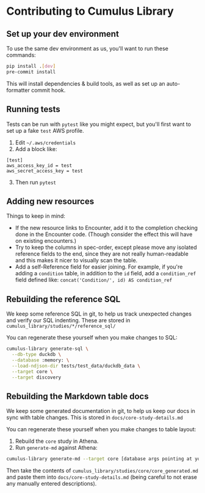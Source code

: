 # Contributing to Cumulus Library

## Set up your dev environment

To use the same dev environment as us, you'll want to run these commands:
```sh
pip install .[dev]
pre-commit install
```

This will install dependencies & build tools,
as well as set up an auto-formatter commit hook.

## Running tests

Tests can be run with `pytest` like you might expect,
but you'll first want to set up a fake `test` AWS profile.

1. Edit `~/.aws/credentials`
2. Add a block like:
```
[test]
aws_access_key_id = test
aws_secret_access_key = test
```
3. Then run `pytest`

## Adding new resources

Things to keep in mind:
- If the new resource links to Encounter,
  add it to the completion checking done in the Encounter code.
  (Though consider the effect this will have on existing encounters.)
- Try to keep the columns in spec-order,
  except please move any isolated reference fields to the end,
  since they are not really human-readable and
  this makes it nicer to visually scan the table.
- Add a self-Reference field for easier joining.
  For example, if you're adding a `condition` table, in addition to
  the `id` field, add a `condition_ref` field defined like:
  `concat('Condition/', id) AS condition_ref`

## Rebuilding the reference SQL

We keep some reference SQL in git,
to help us track unexpected changes and verify our SQL indenting.
These are stored in `cumulus_library/studies/*/reference_sql/`

You can regenerate these yourself when you make changes to SQL:

```sh
cumulus-library generate-sql \
  --db-type duckdb \
  --database :memory: \
  --load-ndjson-dir tests/test_data/duckdb_data \
  --target core \
  --target discovery
```

## Rebuilding the Markdown table docs

We keep some generated documentation in git,
to help us keep our docs in sync with table changes.
This is stored in `docs/core-study-details.md`

You can regenerate these yourself when you make changes to table layout:
1. Rebuild the `core` study in Athena.
1. Run `generate-md` against Athena:
```sh
cumulus-library generate-md --target core [database args pointing at your athena db]
```

Then take the contents of `cumulus_library/studies/core/core_generated.md`
and paste them into `docs/core-study-details.md`
(being careful to not erase any manually entered descriptions).
